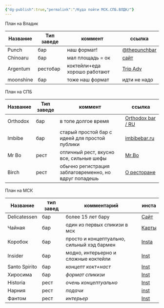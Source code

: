 ```yaml
---
{"dg-publish":true,"permalink":"/Куда пойти МСК.СПБ.ВЛДК/"}
---
```


План на Владик 

| Название  | Тип заведе | коммент                      | ссылка                                                                                                                                           |
| --------- | ---------- | ---------------------------- | ------------------------------------------------------------------------------------------------------------------------------------------------ |
| Punch     | бар        | наш формат!                  | [@thepunchbar](https://www.instagram.com/thepunchbar/)                                                                                           |
| Chinoaru  | бар        | мал площадь = ок             | [сайт](https://millrest.ru/chinoaru/)                                                                                                            |
| Argentum  | рестобар   | коктейли+еда хорошо работают | [Trip Adv](https://www.tripadvisor.ru/Restaurant_Review-g298496-d21353583-Reviews-Argentum-Vladivostok_Primorsky_Krai_Far_Eastern_District.html) |
| moonshine | бар        | тоже наш формат              | идти не надо                                                                                                                                     |


План на СПБ 

| Название | Тип заведе | коммент                                               | ссылка                                         |
| -------- | ---------- | ----------------------------------------------------- | ---------------------------------------------- |
| Orthodox | бар        | в топе долгое время                                   | [Orthodox bar / RU](https://orthodox.bar/#top) |
| Imbibe   | бар        | старый простой бар с идеей для простой публики        | [imbibebar.ru](https://imbibebar.ru/)          |
| Mr Bo    | рест       | отличный рест, вкусно все, сильные шефы               | [Mr.Bo](https://www.mrbospb.com/)              |
| Birch    | рест       | обычно регистрация заблаговременно, но вдруг попадешь | [О ресторане](https://birchrest.com/)  |

План на МСК 

| Название      | тип завед | комментарий                                | инста                                                                                    |
| ------------- | --------- | ------------------------------------------ | ---------------------------------------------------------------------------------------- |
| Delicatessen  | бар       | более 15 лет бару                          | [Сайт](https://delicatessen.bar/#%D0%BA%D0%BE%D0%BD%D1%82%D0%B0%D0%BA%D1%82%D1%8B)       |
| Чайная        | бар       | один из первых спикизи в мск               | [Карты](https://yandex.ru/maps/org/chainaya/110581812780/?ll=37.585188%2C55.776001&z=16) |
| Коробок       | бар       | просто и концептуально, сильный хэд бармен | [Insta](https://www.instagram.com/korobokmoscow/)                                        |
| Insider       | бар       | модно, интерьерно и сложные коктейли       | [Inst](https://www.instagram.com/insider.bar.lab/?hl=ru)                                 |
| Santo Spirito | бар       | *концепт кокт+наст*                        | [Inst](https://www.instagram.com/santo_spirito_bar?igsh=em9yaXhwOWY1ZWRv)                |
| Хиросима      | бар       | *формат спикизи*                           | [Inst](https://www.instagram.com/hiroshima_bar_moscow?igsh=bDY3dWs4ZXQ5bzFo)             |
| Historia      | рест      | *очень концептуально*                      | [Inst](https://www.instagram.com/historia_rest?igsh=MWdpYm50c3BpMmIxaQ==)                |
| Нарния        | рест      | *подачи*                                   | [inst](https://www.instagram.com/narnia.moscow?igsh=dnFpOGp2aDhkdGF6)                    |
| Фантом        | рест      | *интерьер*                                 | [Inst](https://www.instagram.com/phantom.moscow?igsh=enk1OXg5Mm12Z2Jz)                   |
